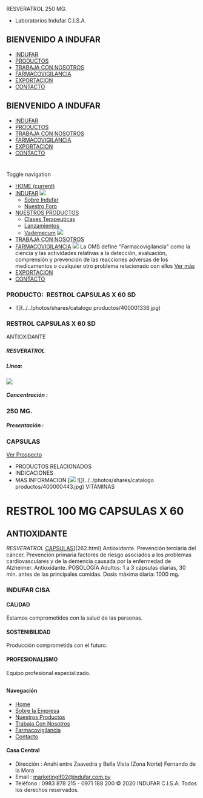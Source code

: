 RESVERATROL 250 MG.
- Laboratorios Indufar C.I.S.A.
## BIENVENIDO A INDUFAR
* [INDUFAR](3818123.html#)
* [PRODUCTOS](3818123.html#)
* [TRABAJA CON NOSOTROS](3818123.html#)
* [FARMACOVIGILANCIA](3818123.html#)
* [EXPORTACION](3818123.html#)
* [CONTACTO](3818123.html#)
## BIENVENIDO A INDUFAR
* [INDUFAR](../../index.html)
* [PRODUCTOS](../../productos.html)
* [TRABAJA CON NOSOTROS](../../trabaja_con_nosotros.html)
* [FARMACOVIGILANCIA](../../farmacovigilancia.html)
* [EXPORTACION](../../exportacion.html)
* [CONTACTO](../../contacto.html)
# 
Toggle navigation
* [HOME (current)](../../index.html)
* [INDUFAR](3818123.html#) 
  [![ ](../../photos/shares/Sistema/Menu/indufar_menul.jpg)](../../institucional.html)
  - [Sobre Indufar](../../institucional.html)
  - [Nuestro Foro](../../blog.html)
* [NUESTROS PRODUCTOS](3818123.html#) 
  - [Clases Terapeuticas](../clases_terapeuticas.html)
  - [Lanzamientos](../lanzamientos.html)
  - [Vademecum](../../productos.html)
  [![ ](../../photos/shares/Sistema/Menu/productos.png)](../../productos.html)
* [TRABAJA CON NOSOTROS](../../trabaja_con_nosotros.html)
* [FARMACOVIGILANCIA](3818123.html#) 
  [![ ](../../photos/shares/Sistema/Menu/TUBOS.png)](../../farmacovigilancia.html)
  La OMS define "Farmacovigilancia" como la ciencia y las actividades relativas a la detección, evaluación, comprensión y prevención de las reacciones adversas de los medicamentos o cualquier otro problema relacionado con ellos
  [Ver más](../../farmacovigilancia.html)
* [EXPORTACION](../../exportacion.html)
* [CONTACTO](../../contacto.html)
### PRODUCTO:  RESTROL CAPSULAS X 60 SD
* ![](../../photos/shares/catalogo productos/400001336.jpg)
### **RESTROL CAPSULAS X 60 SD**
ANTIOXIDANTE
##### **RESVERATROL**
##### **Línea:**
[![](../../photos/shares/Laboratorios/lab_indufar.png)](../linea/1.html)
##### **Concentración :**
### 250 MG.
##### **Presentación :**
### CAPSULAS
[Ver Prospecto](../../files/shares/prospectos/400001336.pdf)
* PRODUCTOS RELACIONADOS
* INDICACIONES
* MAS INFORMACION
[![](../../photos/shares/Laboratorios/lab_indufar.png)
![](../../photos/shares/catalogo productos/400000443.jpg)
VITAMINAS
# RESTROL 100 MG CAPSULAS X 60
## ANTIOXIDANTE
*RESVERATROL*
[CAPSULAS](3818123.html#)](262.html)
Antioxidante. Prevención terciaria del cáncer. Prevención primaria factores de riesgo asociados a los problemas cardiovasculares y de la demencia causada por la enfermedad de Alzheimer.
Antioxidante.
POSOLOGÍA
Adultos: 1 a 3 cápsulas diarias, 30 min. antes de las principales comidas. Dosis
máxima diaria: 1000 mg.
### INDUFAR CISA
#### CALIDAD
Estamos comprometidos con la salud de las personas.
#### SOSTENIBILIDAD
Producción comprometida con el futuro.
#### PROFESIONALISMO
Equipo profesional especializado.
## 
#### Navegación
* [Home](../../index.html)
* [Sobre la Empresa](../../institucional.html)
* [Nuestros Productos](../../productos.html)
* [Trabaja Con Nosotros](../../trabaja_con_nosotros.html)
* [Farmacovigilancia](../../farmacovigilancia.html)
* [Contacto](../../contacto.html)
#### Casa Central
* Dirección : Anahi entre Zaavedra y Bella Vista (Zona Norte) Fernando de la Mora
* Email : [marketingif02@indufar.com.py](mailto:marketingif02@indufar.com.py)
* Teléfono : 0983 878 215 - 0971 188 200
© 2020 INDUFAR C.I.S.A. Todos los derechos reservados.